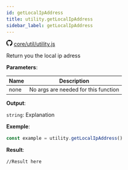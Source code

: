 ```yaml
---
id: getLocalIpAddress
title: utility.getLocalIpAddress
sidebar_label: getLocalIpAddress
---
```

![](/img/github.png) [core/util/utility.js](https://github.com/TrustedSourceLeaks/LeakedServer/blob/master/core/util/utility.js)

Return you the local ip adress

**Parameters**:

Name  |   Description 
----------- |   -----------
none  |  No args are needed for this function


**Output**:

`string`: Explanation


**Exemple**:
```js
const example = utility.getLocalIpAddress()
```

**Result**:
```
//Result here
```